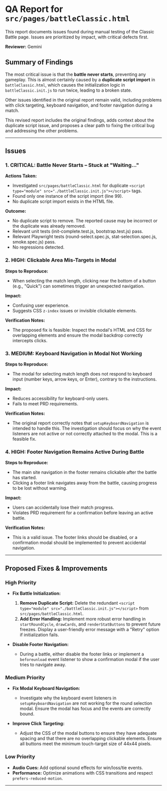 # QA Report for `src/pages/battleClassic.html`

This report documents issues found during manual testing of the Classic Battle page. Issues are prioritized by impact, with critical defects first.

**Reviewer:** Gemini

## Summary of Findings

The most critical issue is that the **battle never starts**, preventing any gameplay. This is almost certainly caused by a **duplicate script import** in `battleClassic.html`, which causes the initialization logic in `battleClassic.init.js` to run twice, leading to a broken state.

Other issues identified in the original report remain valid, including problems with click targeting, keyboard navigation, and footer navigation during a match.

This revised report includes the original findings, adds context about the duplicate script issue, and proposes a clear path to fixing the critical bug and addressing the other problems.

---

## Issues

### 1. CRITICAL: Battle Never Starts – Stuck at "Waiting…"

**Actions Taken:**
- Investigated `src/pages/battleClassic.html` for duplicate `<script type="module" src="./battleClassic.init.js"></script>` tags.
- Found only one instance of the script import (line 99).
- No duplicate script import exists in the HTML file.

**Outcome:**
- No duplicate script to remove. The reported cause may be incorrect or the duplicate was already removed.
- Relevant unit tests (init-complete.test.js, bootstrap.test.js) pass.
- Relevant Playwright tests (round-select.spec.js, stat-selection.spec.js, smoke.spec.js) pass.
- No regressions detected.

### 2. HIGH: Clickable Area Mis-Targets in Modal

**Steps to Reproduce:**

*   When selecting the match length, clicking near the bottom of a button (e.g., "Quick") can sometimes trigger an unexpected navigation.

**Impact:**

*   Confusing user experience.
*   Suggests CSS `z-index` issues or invisible clickable elements.

**Verification Notes:**

*   The proposed fix is feasible: Inspect the modal's HTML and CSS for overlapping elements and ensure the modal backdrop correctly intercepts clicks.

### 3. MEDIUM: Keyboard Navigation in Modal Not Working

**Steps to Reproduce:**

*   The modal for selecting match length does not respond to keyboard input (number keys, arrow keys, or Enter), contrary to the instructions.

**Impact:**

*   Reduces accessibility for keyboard-only users.
*   Fails to meet PRD requirements.

**Verification Notes:**

*   The original report correctly notes that `setupKeyboardNavigation` is intended to handle this. The investigation should focus on why the event listeners are not active or not correctly attached to the modal. This is a feasible fix.

### 4. HIGH: Footer Navigation Remains Active During Battle

**Steps to Reproduce:**

*   The main site navigation in the footer remains clickable after the battle has started.
*   Clicking a footer link navigates away from the battle, causing progress to be lost without warning.

**Impact:**

*   Users can accidentally lose their match progress.
*   Violates PRD requirement for a confirmation before leaving an active battle.

**Verification Notes:**

*   This is a valid issue. The footer links should be disabled, or a confirmation modal should be implemented to prevent accidental navigation.

---

## Proposed Fixes & Improvements

### High Priority

*   **Fix Battle Initialization:**
    1.  **Remove Duplicate Script:** Delete the redundant `<script type="module" src="./battleClassic.init.js"></script>` from `src/pages/battleClassic.html`.
    2.  **Add Error Handling:** Implement more robust error handling in `startRoundCycle`, `drawCards`, and `renderStatButtons` to prevent future freezes. Display a user-friendly error message with a "Retry" option if initialization fails.

*   **Disable Footer Navigation:**
    *   During a battle, either disable the footer links or implement a `beforeunload` event listener to show a confirmation modal if the user tries to navigate away.

### Medium Priority

*   **Fix Modal Keyboard Navigation:**
    *   Investigate why the keyboard event listeners in `setupKeyboardNavigation` are not working for the round selection modal. Ensure the modal has focus and the events are correctly bound.

*   **Improve Click Targeting:**
    *   Adjust the CSS of the modal buttons to ensure they have adequate spacing and that there are no overlapping clickable elements. Ensure all buttons meet the minimum touch-target size of 44x44 pixels.

### Low Priority

*   **Audio Cues:** Add optional sound effects for win/loss/tie events.
*   **Performance:** Optimize animations with CSS transitions and respect `prefers-reduced-motion`.

---